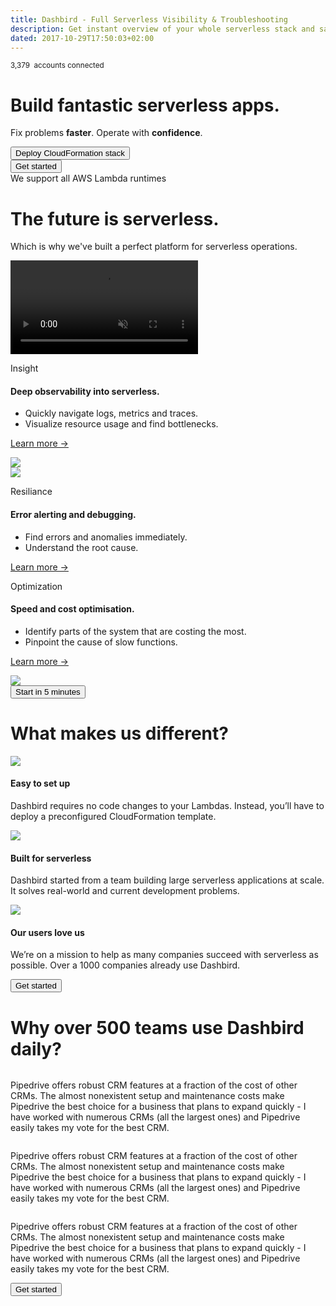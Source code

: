 ```yaml
---
title: Dashbird - Full Serverless Visibility & Troubleshooting
description: Get instant overview of your whole serverless stack and save money by optimising your lambda functions. Health metrics on a powerful dashboard, error alerts through Slack and emails, tracing with AWS X-ray, API Gateway support, live tailing and much more. Sign up for free!
dated: 2017-10-29T17:50:03+02:00
---
```


<div class="container hero">
  <div class="row full-height">
    <div class="col-12 align-self-center">
      <div class="row align-items-center">
        <div class="pr-0 col-lg-6 mb-5">
          <div>
            <p class="text-center text-lg-left">
              <small>3,379 <img class="aws-small" src="/images/v2/aws-small.svg" alt=""> accounts connected</small>
            </p>
            <h1 class="text-center text-lg-left display-4">Build fantastic serverless apps.</h1>
            <p class="text-center text-lg-left">
              Fix problems <b>faster</b>. Operate with <b>confidence</b>.
            </p>
            <div class="d-none d-lg-block">
              <a href="#register">
                <button class="cta-btn" data-note="Zero code integration">Deploy CloudFormation stack </button>
              </a>
              <!-- <button>Learn more</button> -->
            </div>
          </div>
        </div>
        <div class="col-lg-6 p-0" align="center">
          <dashbird-graph autoPlay></dashbird-graph>
        </div>
        <div class="mobile-cta-block d-flex justify-content-center container-fluid d-lg-none">
          <a href="#register">
            <button class="cta-btn" data-note="Zero code integration">Get started</button>
          </a>
        </div>
      </div>
    </div>
    <div class="logos mx-auto text-center align-self-end">
      <span>We support all AWS Lambda runtimes</span>
      <img src="/images/v2/logo-python.svg" alt="">
      <img src="/images/v2/logo-java.svg" alt="">
      <img src="/images/v2/logo-c.svg" alt="">
      <img src="/images/v2/logo-node.svg" alt="">
      <img src="/images/v2/logo-go.svg" alt="">
    </div>
  </div>
</div>

<div class="container fluid mb-5 mt-5 video">
  <div class="row">
    <div class="col-12 text-center">
      <h1>The future is serverless.</h1>
      <p>Which is why we've built a perfect platform for serverless operations.</p>
      <div class="video-container" onClick="openFullscreen();">
        <video id="preview-video" autoplay loop muted>
          <source src="overview.mp4" type="video/mp4">
        </video>
      </div>
    </div>
  </div>
</div>

<div class="container features" >

  <div class="row" >
    <div class="col-12 col-md-5 align-self-center">
      <p class="subtitle">Insight</p>
      <h4>Deep observability into serverless.</h4>
      <ul>
        <li>Quickly navigate logs, metrics and traces.</li>
        <li>Visualize resource usage and find bottlenecks.</li>
      </ul>
      <p>
        <a href="/features#observability" target="_blank">Learn more →</a>
      </p>
    </div>
    <div class="col-12 col-md-5 ml-auto text-center text-md-right">
      <img class="img-fluid ui-graphic" src="/images/landing-graphics/observability.svg">
    </div>
  </div>

  <div class="row">
    <div class="col-12 col-md-5 mr-auto text-center text-md-left">
      <img class="img-fluid ui-graphic" src="/images/landing-graphics/notifications.svg">
    </div>
    <div class="col-12 col-md-5 text-center text-md-left align-self-center">
      <p class="subtitle">Resiliance</p>
      <h4 class="subtitle">Error alerting and debugging.</h4>
      <ul>
        <li>Find errors and anomalies immediately.</li>
        <li>Understand the root cause.</li>
      </ul>
      <p>
      <a href="/features#observability" target="_blank">Learn more →</a>
      </p>
    </div>
  </div>

  <div class="row">
    <div class="col-12 col-md-5 align-self-center">
      <p class="subtitle">Optimization</p>
      <h4 class="subtitle">Speed and cost optimisation.</h4>
      <ul>
        <li>Identify parts of the system that are costing the most.</li>
        <li>Pinpoint the cause of slow functions.</li>
      </ul>
      <p>
        <a href="/features#observability" target="_blank">Learn more →</a>
      </p>
    </div>
    <div class="col-12 col-md-5 ml-auto text-center text-md-right">
      <img class="img-fluid ui-graphic" src="/images/landing-graphics/cost.svg">
    </div>
  </div>

  <div class="row mt-5">
    <div class="col-12 text-center">
      <a href="#register">
        <button class="cta-btn" data-note="Zero code integration">Start in 5 minutes</button>
      </a>
    </div>
  </div>
</div>


<div class="container different">
  <div class="row">
    <div class="col-12 text-center">
      <h1>What makes us different?</h1>
    </div>
  </div>

  <div class="row">
  <div class="col-12 col-md-4 text-center">
    <img src="/images/landing-graphics/icon-check.svg">
    <h4>Easy to set up</h4>
    <p>Dashbird requires no code changes to your Lambdas. Instead, you’ll have to deploy a preconfigured CloudFormation template.</p>
  </div>

  <div class="col-12 col-md-4 text-center">
    <img src="/images/landing-graphics/icon-lambda.svg">
    <h4>Built for serverless</h4>
    <p>Dashbird started from a team building large serverless applications at scale. It solves real-world and current development problems.</p>
  </div>

  <div class="col-12 col-md-4 text-center">
    <img src="/images/landing-graphics/icon-heart.svg">
    <h4>Our users love us</h4>
    <p>We’re on a mission to help as many companies succeed with serverless as possible. Over a 1000 companies already use Dashbird.</p>
  </div>
  </div>

  <div class="row mt-5">
    <div class="col-12 text-center">
      <a href="#register">
        <button class="cta-btn" data-note="Zero code integration">Get started</button>
      </a>
    </div>
  </div>
</div>

<div class="container teams">
  <div class="row pb-4">
    <div class="col-12 text-md-center">
      <h1>Why over 500 teams use Dashbird daily?</h1>
    </div>
  </div>

  <div class="row companies">
    <div class="col-12 col-md-4 text-md-center">
      <a href="https://www.pipedrive.com/" target="_blank">
        <img class="company-logo" src="/images/landing-graphics/testimonial-pipedrive.svg" alt="">
      </a>
      <p class="collapse" data-toggle="collapse" href="#collapseOne" role="button" aria-expanded="false" aria-controls="collapseOne" id="collapseOne">
        Pipedrive offers robust CRM features at a fraction of the cost of other CRMs. The almost nonexistent setup and maintenance costs make Pipedrive the best choice for a business that plans to expand quickly - I have worked with numerous CRMs (all the largest ones) and Pipedrive easily takes my vote for the best CRM.
      </p>
    </div>
    <div class="col-12 col-md-4 text-md-center">
      <a href="https://www.pipedrive.com/" target="_blank">
        <img class="company-logo" src="/images/landing-graphics/testimonial-pipedrive.svg" alt="">
      </a>
      <p class="collapse" data-toggle="collapse" href="#collapseTwo" role="button" aria-expanded="false" aria-controls="collapseTwo" id="collapseTwo">
        Pipedrive offers robust CRM features at a fraction of the cost of other CRMs. The almost nonexistent setup and maintenance costs make Pipedrive the best choice for a business that plans to expand quickly - I have worked with numerous CRMs (all the largest ones) and Pipedrive easily takes my vote for the best CRM.
      </p>
    </div>
    <div class="col-12 col-md-4 text-md-center">
      <a href="https://www.pipedrive.com/" target="_blank">
        <img class="company-logo" src="/images/landing-graphics/testimonial-pipedrive.svg" alt="">
      </a>
      <p class="collapse" data-toggle="collapse" href="#collapseThree" role="button" aria-expanded="false" aria-controls="collapseThree" id="collapseThree">
        Pipedrive offers robust CRM features at a fraction of the cost of other CRMs. The almost nonexistent setup and maintenance costs make Pipedrive the best choice for a business that plans to expand quickly - I have worked with numerous CRMs (all the largest ones) and Pipedrive easily takes my vote for the best CRM.
      </p>
    </div>
  </div>

  <div class="row mt-5">
    <div class="col-12 text-center">
      <a href="#register">
        <button class="cta-btn" data-note="Zero code integration">Get started</button>
      </a>
    </div>
  </div>
</div>

<script>
	fbq('track', 'ViewContent', {
		content_ids: 'homepage',
  });
  var video = document.querySelector('#preview-video')
  video.currentTime = 10
  video.playbackRate = 5

  video.addEventListener('fullscreenchange', function(ev) {
    if (!window.screenTop && !window.screenY) {
      video.currentTime = 0
      video.playbackRate = 1
      video.muted = false
    } else {
      video.playbackRate = 5
      video.muted = true
    }
  });

  function openFullscreen() {
    if (video.requestFullscreen) {
      video.requestFullscreen();
    } else if (video.mozRequestFullScreen) { /* Firefox */
      video.mozRequestFullScreen();
    } else if (video.webkitRequestFullscreen) { /* Chrome, Safari & Opera */
      video.webkitRequestFullscreen();
    } else if (video.msRequestFullscreen) { /* IE/Edge */
      video.msRequestFullscreen();
    }
  }
</script>
